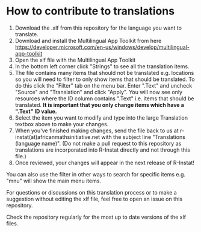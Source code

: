 # How to contribute to translations

1. Download the .xlf from this repository for the language you want to translate.
2. Download and install the Multilingual App Toolkit from here https://developer.microsoft.com/en-us/windows/develop/multilingual-app-toolkit
3. Open the xlf file with the Multilingual App Toolkit
4. In the bottom left corner click "Strings" to see all the translation items.
5. The file contains many items that should not be translated e.g. locations so you will need to filter to only show items that should be translated. To do this click the "Filter" tab on the menu bar. Enter ".Text" and uncheck "Source" and "Translation" and click "Apply". You will now see only resources where the ID column contains ".Text" i.e. items that should be translated. **It is important that you only change items which have a ".Text" ID value.**
6. Select the item you want to modify and type into the large Translation textbox above to make your changes.
7. When you've finished making changes, send the file back to us at r-instat(at)africanmathsinitiative.net with the subject line "Translations (language name)". (Do not make a pull request to this repository as translations are incorporated into R-Instat directly and not through this file.) 
8. Once reviewed, your changes will appear in the next release of R-Instat!

You can also use the filter in other ways to search for specific items e.g. "mnu" will show the main menu items.

For questions or discussions on this translation process or to make a suggestion without editing the xlf file, feel free to open an issue on this repository.

Check the repository regularly for the most up to date versions of the xlf files.
